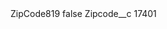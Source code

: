 <?xml version="1.0" encoding="UTF-8"?>
<CustomMetadata xmlns="http://soap.sforce.com/2006/04/metadata" xmlns:xsi="http://www.w3.org/2001/XMLSchema-instance" xmlns:xsd="http://www.w3.org/2001/XMLSchema">
    <label>ZipCode819</label>
    <protected>false</protected>
    <values>
        <field>Zipcode__c</field>
        <value xsi:type="xsd:string">17401</value>
    </values>
</CustomMetadata>
